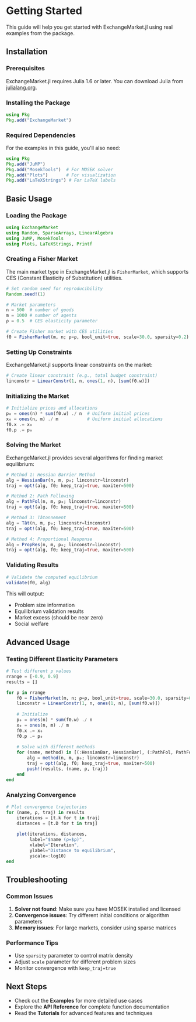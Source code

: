 # Getting Started

This guide will help you get started with ExchangeMarket.jl using real examples from the package.

## Installation

### Prerequisites

ExchangeMarket.jl requires Julia 1.6 or later. You can download Julia from [julialang.org](https://julialang.org/).

### Installing the Package

```julia
using Pkg
Pkg.add("ExchangeMarket")
```

### Required Dependencies

For the examples in this guide, you'll also need:

```julia
using Pkg
Pkg.add("JuMP")
Pkg.add("MosekTools")  # For MOSEK solver
Pkg.add("Plots")       # For visualization
Pkg.add("LaTeXStrings") # For LaTeX labels
```

## Basic Usage

### Loading the Package

```julia
using ExchangeMarket
using Random, SparseArrays, LinearAlgebra
using JuMP, MosekTools
using Plots, LaTeXStrings, Printf
```

### Creating a Fisher Market

The main market type in ExchangeMarket.jl is `FisherMarket`, which supports CES (Constant Elasticity of Substitution) utilities.

```julia
# Set random seed for reproducibility
Random.seed!(1)

# Market parameters
n = 500  # number of goods
m = 1000 # number of agents  
ρ = 0.5  # CES elasticity parameter

# Create Fisher market with CES utilities
f0 = FisherMarket(m, n; ρ=ρ, bool_unit=true, scale=30.0, sparsity=0.2)
```

### Setting Up Constraints

ExchangeMarket.jl supports linear constraints on the market:

```julia
# Create linear constraint (e.g., total budget constraint)
linconstr = LinearConstr(1, n, ones(1, n), [sum(f0.w)])
```

### Initializing the Market

```julia
# Initialize prices and allocations
p₀ = ones(n) * sum(f0.w) ./ n  # Uniform initial prices
x₀ = ones(n, m) ./ m           # Uniform initial allocations
f0.x .= x₀
f0.p .= p₀
```

### Solving the Market

ExchangeMarket.jl provides several algorithms for finding market equilibrium:

```julia
# Method 1: Hessian Barrier Method
alg = HessianBar(n, m, p₀; linconstr=linconstr)
traj = opt!(alg, f0; keep_traj=true, maxiter=500)

# Method 2: Path Following
alg = PathFol(n, m, p₀; linconstr=linconstr)
traj = opt!(alg, f0; keep_traj=true, maxiter=500)

# Method 3: Tâtonnement
alg = Tât(n, m, p₀; linconstr=linconstr)
traj = opt!(alg, f0; keep_traj=true, maxiter=500)

# Method 4: Proportional Response
alg = PropRes(n, m, p₀; linconstr=linconstr)
traj = opt!(alg, f0; keep_traj=true, maxiter=500)
```

### Validating Results

```julia
# Validate the computed equilibrium
validate(f0, alg)
```

This will output:
- Problem size information
- Equilibrium validation results
- Market excess (should be near zero)
- Social welfare

## Advanced Usage

### Testing Different Elasticity Parameters

```julia
# Test different ρ values
rrange = [-0.9, 0.9]
results = []

for ρ in rrange
    f0 = FisherMarket(m, n; ρ=ρ, bool_unit=true, scale=30.0, sparsity=0.2)
    linconstr = LinearConstr(1, n, ones(1, n), [sum(f0.w)])
    
    # Initialize
    p₀ = ones(n) * sum(f0.w) ./ n
    x₀ = ones(n, m) ./ m
    f0.x .= x₀
    f0.p .= p₀
    
    # Solve with different methods
    for (name, method) in [(:HessianBar, HessianBar), (:PathFol, PathFol)]
        alg = method(n, m, p₀; linconstr=linconstr)
        traj = opt!(alg, f0; keep_traj=true, maxiter=500)
        push!(results, (name, ρ, traj))
    end
end
```

### Analyzing Convergence

```julia
# Plot convergence trajectories
for (name, ρ, traj) in results
    iterations = [t.k for t in traj]
    distances = [t.D for t in traj]
    
    plot(iterations, distances, 
         label="$name (ρ=$ρ)", 
         xlabel="Iteration", 
         ylabel="Distance to equilibrium",
         yscale=:log10)
end
```

## Troubleshooting

### Common Issues

1. **Solver not found**: Make sure you have MOSEK installed and licensed
2. **Convergence issues**: Try different initial conditions or algorithm parameters
3. **Memory issues**: For large markets, consider using sparse matrices

### Performance Tips

- Use `sparsity` parameter to control matrix density
- Adjust `scale` parameter for different problem sizes
- Monitor convergence with `keep_traj=true`

## Next Steps

- Check out the **Examples** for more detailed use cases
- Explore the **API Reference** for complete function documentation
- Read the **Tutorials** for advanced features and techniques 